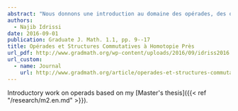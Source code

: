 ```yaml
---
abstract: "Nous donnons une introduction au domaine des opérades, des objets qui encodent les structures algébriques. Après les avoir définies, nous présentons plusieurs domaines d’application des opérades : espaces de lacets itérés, formalité, algèbres homotopiques, longs nœuds et groupe de Grothendieck–Teichmüller."
authors:
  - Najib Idrissi
date: 2016-09-01
publication: Graduate J. Math. 1.1, pp. 9--17
title: Opérades et Structures Commutatives à Homotopie Près
url_pdf: http://www.gradmath.org/wp-content/uploads/2016/09/idriss2016.pdf
url_custom:
  - name: Journal
    url: http://www.gradmath.org/article/operades-et-structures-commutatives-a-homotopie-pres/
---
```


Introductory work on operads based on my [Master's thesis]({{< ref "/research/m2.en.md" >}}).
